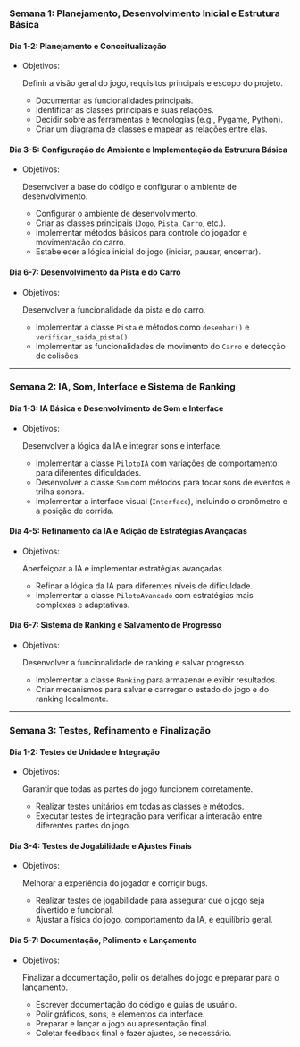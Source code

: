 ### **Semana 1: Planejamento, Desenvolvimento Inicial e Estrutura Básica**

#### **Dia 1-2: Planejamento e Conceitualização**

- Objetivos:

   Definir a visão geral do jogo, requisitos principais e escopo do projeto.

  - Documentar as funcionalidades principais.
  - Identificar as classes principais e suas relações.
  - Decidir sobre as ferramentas e tecnologias (e.g., Pygame, Python).
  - Criar um diagrama de classes e mapear as relações entre elas.

#### **Dia 3-5: Configuração do Ambiente e Implementação da Estrutura Básica**

- Objetivos:

   Desenvolver a base do código e configurar o ambiente de desenvolvimento.

  - Configurar o ambiente de desenvolvimento.
  - Criar as classes principais (`Jogo`, `Pista`, `Carro`, etc.).
  - Implementar métodos básicos para controle do jogador e movimentação do carro.
  - Estabelecer a lógica inicial do jogo (iniciar, pausar, encerrar).

#### **Dia 6-7: Desenvolvimento da Pista e do Carro**

- Objetivos:

   Desenvolver a funcionalidade da pista e do carro.

  - Implementar a classe `Pista` e métodos como `desenhar()` e `verificar_saida_pista()`.
  - Implementar as funcionalidades de movimento do `Carro` e detecção de colisões.

------

### **Semana 2: IA, Som, Interface e Sistema de Ranking**

#### **Dia 1-3: IA Básica e Desenvolvimento de Som e Interface**

- Objetivos:

   Desenvolver a lógica da IA e integrar sons e interface.

  - Implementar a classe `PilotoIA` com variações de comportamento para diferentes dificuldades.
  - Desenvolver a classe `Som` com métodos para tocar sons de eventos e trilha sonora.
  - Implementar a interface visual (`Interface`), incluindo o cronômetro e a posição de corrida.

#### **Dia 4-5: Refinamento da IA e Adição de Estratégias Avançadas**

- Objetivos:

   Aperfeiçoar a IA e implementar estratégias avançadas.

  - Refinar a lógica da IA para diferentes níveis de dificuldade.
  - Implementar a classe `PilotoAvancado` com estratégias mais complexas e adaptativas.

#### **Dia 6-7: Sistema de Ranking e Salvamento de Progresso**

- Objetivos:

   Desenvolver a funcionalidade de ranking e salvar progresso.

  - Implementar a classe `Ranking` para armazenar e exibir resultados.
  - Criar mecanismos para salvar e carregar o estado do jogo e do ranking localmente.

------

### **Semana 3: Testes, Refinamento e Finalização**

#### **Dia 1-2: Testes de Unidade e Integração**

- Objetivos:

   Garantir que todas as partes do jogo funcionem corretamente.

  - Realizar testes unitários em todas as classes e métodos.
  - Executar testes de integração para verificar a interação entre diferentes partes do jogo.

#### **Dia 3-4: Testes de Jogabilidade e Ajustes Finais**

- Objetivos:

   Melhorar a experiência do jogador e corrigir bugs.

  - Realizar testes de jogabilidade para assegurar que o jogo seja divertido e funcional.
  - Ajustar a física do jogo, comportamento da IA, e equilíbrio geral.

#### **Dia 5-7: Documentação, Polimento e Lançamento**

- Objetivos:

   Finalizar a documentação, polir os detalhes do jogo e preparar para o lançamento.

  - Escrever documentação do código e guias de usuário.
  - Polir gráficos, sons, e elementos da interface.
  - Preparar e lançar o jogo ou apresentação final.
  - Coletar feedback final e fazer ajustes, se necessário.